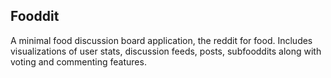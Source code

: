 ## Fooddit

A minimal food discussion board application, the reddit for food. Includes visualizations of user stats, discussion feeds, posts, subfooddits along with voting and commenting features.
